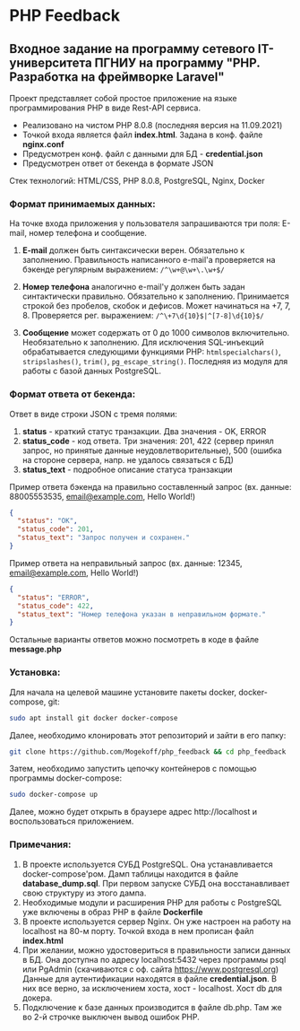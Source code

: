 # PHP Feedback
## Входное задание на программу сетевого IT-университета ПГНИУ на программу "PHP. Разработка на фреймворке Laravel"

Проект представляет собой простое приложение на языке программирования PHP в виде Rest-API сервиса.
* Реализовано на чистом PHP  8.0.8 (последняя версия на 11.09.2021)
* Точкой входа является файл **index.html**. Задана в конф. файле **nginx.conf**
* Предусмотрен конф. файл с данными для БД - **credential.json**
* Предусмотрен ответ от бекенда в формате JSON

Стек технологий: HTML/CSS, PHP 8.0.8, PostgreSQL, Nginx, Docker

### Формат принимаемых данных:

На точке входа приложения у пользователя запрашиваются три поля: E-mail, номер телефона и сообщение.

1) **E-mail** должен быть синтаксически верен. Обязательно к заполнению. Правильность написанного e-mail'a проверяется на 
бэкенде регулярным 
выражением: `/^\w+@\w+\.\w+$/`

2) **Номер телефона** аналогично e-mail'у должен быть задан синтактически правильно. Обязательно к заполнению. 
   Принимается строкой без пробелов, скобок и дефисов. Может начинаться на +7, 7, 8. Проверяется 
рег. выражением: `/^\+7\d{10}$|^[7-8]\d{10}$/`

3) **Сообщение** может содержать от 0 до 1000 символов включительно. Необязательно к заполнению. Для исключения 
SQL-инъекций обрабатывается следующими функциями PHP: `htmlspecialchars()`, `stripslashes()`, `trim()`, `pg_escape_string()`.
Последняя из модуля для работы с базой данных PostgreSQL.

### Формат ответа от бекенда:
Ответ в виде строки JSON с тремя полями:
1) **status** - краткий статус транзакции. Два значения - OK, ERROR
2) **status_code** - код ответа. Три значения: 201, 422 (сервер принял запрос, но принятые данные неудовлетворительные), 
   500 (ошибка на стороне сервера, напр. не удалось связаться с БД)
3) **status_text** - подробное описание статуса транзакции

Пример ответа бэкенда на правильно составленный запрос (вх. данные: 88005553535, email@example.com, Hello World!)
```json
{
  "status": "OK",
  "status_code": 201,
  "status_text": "Запрос получен и сохранен."
}
```
Пример ответа на неправильный запрос (вх. данные: 12345, email@example.com, Hello World!)
```json
{
  "status": "ERROR",
  "status_code": 422,
  "status_text": "Номер телефона указан в неправильном формате."
}
```
Остальные варианты ответов можно посмотреть в коде в файле **message.php**

### Установка:
Для начала на целевой машине установите пакеты docker, docker-compose, git:
```bash
sudo apt install git docker docker-compose
```
Далее, необходимо клонировать этот репозиторий и зайти в его папку:
```bash
git clone https://github.com/Mogekoff/php_feedback && cd php_feedback
```
Затем, необходимо запустить цепочку контейнеров с помощью программы docker-compose:
```bash
sudo docker-compose up
```

Далее, можно будет открыть в браузере адрес http://localhost и воспользоваться приложением.

### Примечания:
1) В проекте используется СУБД PostgreSQL. Она устанавливается docker-compose'ром. Дамп таблицы находится в файле
   **database_dump.sql**. При первом запуске СУБД она восстанавливает свою структуру из этого дампа.
2) Необходимые модули и расширения PHP для работы с PostgreSQL уже включены в образ PHP в файле **Dockerfile**
3) В проекте используется сервер Nginx. Он уже настроен на работу на localhost на 80-м порту. Точкой входа в нем 
   прописан файл **index.html**
4) При желании, можно удостовериться в правильности записи данных в БД. Она доступна по адресу localhost:5432 через 
   программы psql или PgAdmin (скачиваются с оф. сайта https://www.postgresql.org) Данные для аутентификации 
   находятся в файле **credential.json**. В них все верно, за исключением хоста, хост - localhost. Хост db для докера.
5) Подключение к базе данных производится в файле db.php. Там же во 2-й строчке выключен вывод ошибок PHP.
